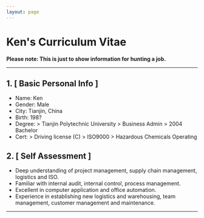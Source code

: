 ```yaml
---
layout: page
---
```


# Ken's Curriculum Vitae

**Please note: This is just to show information for hunting a job.**

---

## 1. [ Basic Personal Info ]

- Name: Ken
- Gender: Male
- City: Tianjin, China
- Birth: 198?
- Degree:
  \> Tianjin Polytechnic University
  \> Business Admin
  \> 2004 Bachelor
- Cert:
  \> Driving license (C)
  \> ISO9000
  \> Hazardous Chemicals Operating

## 2. [ Self Assessment ]

- Deep understanding of project management, supply chain management, logistics and ISO.
- Familiar with internal audit, internal control, process management.
- Excellent in computer application and office automation.
- Experience in establishing new logistics and warehousing, team management, customer management and maintenance.

---

